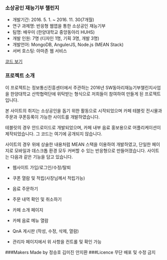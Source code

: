 ### 소상공인 재능기부 챌린지
* 개발기간: 2016. 5. 1. ~ 2016. 11. 30(7개월)
* 연구 과제명: 반응형 웹앱을 통한 소상공인 재능기부
* 팀명: 배우미 (한양대학교 중앙동아리 HUHS)
* 개발 인원: 7명 (디자인 1명, 기획 3명, 개발 3명)
* 개발언어: MongoDB, AngulerJS, Node.js (MEAN Stack)
* 서버 호스팅: 아마존 웹 서비스

[코드 보기](https://github.com/Karoid/Cafe_app-tablet)
### 프로젝트 소개
이 프로젝트는 정보통신진흥센터에서 주관하는 2016년 SW동아리재능기부챌린지사업을 한양대학교 산학협력단에 위탁받는 형식으로 저희들이 참여하여 만들게 된 프로젝트입니다.

 본 사이트의 취지는 소상공인을 돕기 위한 활동으로 시작되었으며 카페 테블릿 전시물과 주문과 쿠폰등록이 가능한 사이트를 개발하였습니다.

테블릿의 경우 안드로이드로 개발되었으며, 카페 내부 음료 홍보용으로 어플리케이션이 제작되었습니다. 그 코드는 여기에 공개되지 않습니다.

사이트의 경우 위에 상술한 내용처럼 MEAN 스택을 이용하여 개발하였고, 단일한 페이지로 모바일과 데스크톱 환경 모두 커버할 수 있는 반응형으로 만들어졌습니다. 사이트는 다음과 같은 기능을 담고 있습니다.
* 웹사이트 가입/로그인/수정/탈퇴
* 쿠폰 열람 및 적립(사장님께서 적립가능)
* 음료 주문하기
* 주문 내역 확인 및 취소하기
* 카페 소개 페이지
* 카페 음료 메뉴 열람
* QnA 게시판 (작성, 수정, 삭제, 열람)

* 관리자 페이지에서 위 사항을 컨트롤 및 확인 가능

###Makers
Made by 정승호 김미진 안지환
###Licence
무단 배포 및 수정 금지
